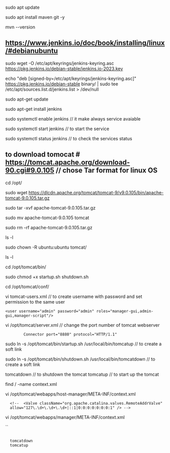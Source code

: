 
 sudo apt update

 sudo apt install maven git -y

 mvn --version

## https://www.jenkins.io/doc/book/installing/linux/#debianubuntu

sudo wget -O /etc/apt/keyrings/jenkins-keyring.asc \
  https://pkg.jenkins.io/debian-stable/jenkins.io-2023.key

echo "deb [signed-by=/etc/apt/keyrings/jenkins-keyring.asc]" \
  https://pkg.jenkins.io/debian-stable binary/ | sudo tee \
  /etc/apt/sources.list.d/jenkins.list > /dev/null

sudo apt-get update

sudo apt-get install jenkins

sudo systemctl enable jenkins  // it make always service avaiable 


sudo systemctl start jenkins  // to start the service


  
sudo systemctl status jenkins  // to check the services status 

## to download tomocat # https://tomcat.apache.org/download-90.cgi#9.0.105  // chose Tar format for linux OS


cd /opt/

sudo wget https://dlcdn.apache.org/tomcat/tomcat-9/v9.0.105/bin/apache-tomcat-9.0.105.tar.gz

sudo tar -xvf apache-tomcat-9.0.105.tar.gz

sudo mv apache-tomcat-9.0.105 tomcat

sudo rm -rf apache-tomcat-9.0.105.tar.gz

ls -l

sudo chown -R ubuntu:ubuntu tomcat/

ls -l

cd /opt/tomcat/bin/

sudo chmod +x startup.sh shutdown.sh

cd /opt/tomcat/conf/

  vi tomcat-users.xml  // to create username with password and set permission to the same user

```
<user username="admin" password="admin" roles="manager-gui,admin-gui,manager-script"/>
```

vi /opt/tomcat/server.xml  // change the port number of tomcat webserver 
```      
        Connector port="8880" protocol="HTTP/1.1"
```

sudo ln -s /opt/tomcat/bin/startup.sh /usr/local/bin/tomcatup   // to create a soft link 
 
sudo ln -s /opt/tomcat/bin/shutdown.sh /usr/local/bin/tomcatdown // to create a soft link 

  tomcatdown		// to shutdown the tomcat
  tomcatup		// to start up the tomcat


  find / -name context.xml

  vi /opt/tomcat/webapps/host-manager/META-INF/context.xml

```
  <!--  <Valve className="org.apache.catalina.valves.RemoteAddrValve"
  allow="127\.\d+\.\d+\.\d+|::1|0:0:0:0:0:0:0:1" /> -->

```
  vi /opt/tomcat/webapps/manager/META-INF/context.xml

``
  <!--  <Valve className="org.apache.catalina.valves.RemoteAddrValve"
  allow="127\.\d+\.\d+\.\d+|::1|0:0:0:0:0:0:0:1" /> -->
```

  tomcatdown
  tomcatup




